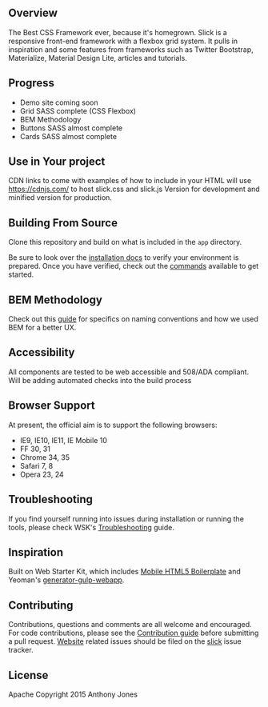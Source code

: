 ## Overview
The Best CSS Framework ever, because it's homegrown.
Slick is a responsive front-end framework with a flexbox grid system. It pulls in inspiration and some features from frameworks
such as Twitter Bootstrap, Materialize, Material Design Lite, articles and tutorials.

## Progress
- Demo site coming soon
- Grid SASS complete (CSS Flexbox)
- BEM Methodology
- Buttons SASS almost complete
- Cards SASS almost complete

## Use in Your project

CDN links to come with examples of how to include in your HTML
will use https://cdnjs.com/ to host slick.css and slick.js
Version for development and minified version for production.

## Building From Source

Clone this repository and build on what is included in the `app` directory.

Be sure to look over the [installation docs](docs/install.md) to verify your environment is prepared. Once you have verified, check out the [commands](docs/commands.md) available to get started.

## BEM Methodology

Check out this [guide](docs/bem.md) for specifics on naming conventions and how we used BEM for a better UX.

## Accessibility

All components are tested to be web accessible and 508/ADA compliant.
Will be adding automated checks into the build process

## Browser Support

At present, the official aim is to support the following browsers:

* IE9, IE10, IE11, IE Mobile 10
* FF 30, 31
* Chrome 34, 35
* Safari 7, 8
* Opera 23, 24


## Troubleshooting

If you find yourself running into issues during installation or running the tools, please check WSK's [Troubleshooting](https://github.com/google/web-starter-kit/wiki/Troubleshooting) guide.

## Inspiration

Built on Web Starter Kit, which includes [Mobile HTML5 Boilerplate](http://html5boilerplate.com/mobile/) and Yeoman's [generator-gulp-webapp](https://github.com/yeoman/generator-gulp-webapp).

## Contributing

Contributions, questions and comments are all welcome and encouraged. For code contributions, please see the [Contribution guide](CONTRIBUTING.md) before submitting a pull request. [Website](https://slick.github.io) related issues should be filed on the [slick](https://github.com/tony-jones/slick/issues/new) issue tracker.

## License

Apache
Copyright 2015 Anthony Jones
